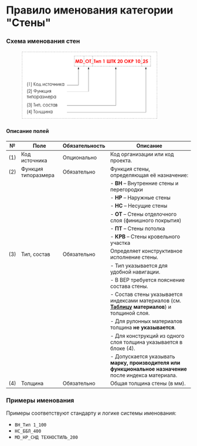 # Правило именования категории "Стены"

### Схема именования стен

<div align="left"><figure><img src="../../.gitbook/assets/image (18) (1).png" alt="" width="375"><figcaption></figcaption></figure></div>

#### Описание полей

| №   | Поле                | Обязательность | Описание                                                                                                                               |
| --- | ------------------- | -------------- | -------------------------------------------------------------------------------------------------------------------------------------- |
| (1) | Код источника       | Опционально    | Код организации или код проекта.                                                                                                       |
| (2) | Функция типоразмера | Обязательно    | Функция стены, определяющая её назначение:                                                                                             |
|     |                     |                | - **ВН** – Внутренние стены и перегородки                                                                                              |
|     |                     |                | - **НР** – Наружные стены                                                                                                              |
|     |                     |                | - **НС** – Несущие стены                                                                                                               |
|     |                     |                | - **ОТ** – Стены отделочного слоя (финишного покрытия)                                                                                 |
|     |                     |                | - **ПТ** – Стены потолка                                                                                                               |
|     |                     |                | - **КРВ** – Стены кровельного участка                                                                                                  |
| (3) | Тип, состав         | Обязательно    | Определяет конструктивное исполнение стены.                                                                                            |
|     |                     |                | - Тип указывается для удобной навигации.                                                                                               |
|     |                     |                | - В BEP требуется пояснение состава стены.                                                                                             |
|     |                     |                | - Состав стены указывается индексами материалов (см. [**Таблицу**](pravilo-imenovaniya-materialov.md) **материалов**) и толщиной слоя. |
|     |                     |                | - Для рулонных материалов толщина **не указывается**.                                                                                  |
|     |                     |                | - Для конструкций из одного слоя толщина указывается в блоке (4).                                                                      |
|     |                     |                | - Допускается указывать **марку, производителя или функциональное назначение** после индекса материала.                                |
| (4) | Толщина             | Обязательно    | Общая толщина стены (в мм).                                                                                                            |

### Примеры именования

Примеры соответствуют стандарту и логике системы именования:

* `ВН_Тип 1_100`
* `НС_ББЛ_400`
* `MD_НР_СНД ТЕХНОСТИЛЬ_200`
